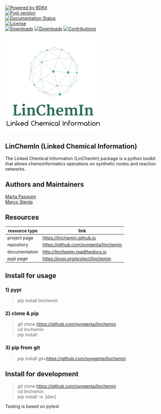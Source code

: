 
[![Powered by RDKit](https://img.shields.io/badge/Powered%20by-RDKit-3838ff.svg?logo=data:image/png;base64,iVBORw0KGgoAAAANSUhEUgAAABAAAAAQBAMAAADt3eJSAAAABGdBTUEAALGPC/xhBQAAACBjSFJNAAB6JgAAgIQAAPoAAACA6AAAdTAAAOpgAAA6mAAAF3CculE8AAAAFVBMVEXc3NwUFP8UPP9kZP+MjP+0tP////9ZXZotAAAAAXRSTlMAQObYZgAAAAFiS0dEBmFmuH0AAAAHdElNRQfmAwsPGi+MyC9RAAAAQElEQVQI12NgQABGQUEBMENISUkRLKBsbGwEEhIyBgJFsICLC0iIUdnExcUZwnANQWfApKCK4doRBsKtQFgKAQC5Ww1JEHSEkAAAACV0RVh0ZGF0ZTpjcmVhdGUAMjAyMi0wMy0xMVQxNToyNjo0NyswMDowMDzr2J4AAAAldEVYdGRhdGU6bW9kaWZ5ADIwMjItMDMtMTFUMTU6MjY6NDcrMDA6MDBNtmAiAAAAAElFTkSuQmCC)](https://www.rdkit.org/)  
[![Pypi version](https://img.shields.io/pypi/v/linchemin.svg)](https://pypi.python.org/pypi/linchemin)  
[![Documentation Status](https://readthedocs.org/projects/linchemin/badge/?version=latest)](https://linchemin.readthedocs.io/en/latest/?badge=latest)  
[![License](https://img.shields.io/badge/License-MIT-blue.svg)](https://opensource.org/licenses/MIT)  
[![Downloads](https://static.pepy.tech/personalized-badge/linchemin?period=month&units=international_system&left_color=black&right_color=orange&left_text=downloads/mont)](https://pepy.tech/project/linchemin) [![Downloads](https://static.pepy.tech/personalized-badge/linchemin?period=total&units=international_system&left_color=black&right_color=orange&left_text=downloads)](https://pepy.tech/project/linchemin)
[![Contributions](https://img.shields.io/badge/contributions-welcome-blue)](https://github.com/syngenta/linchemin/blob/main/CONTRIBUTING.md)

<img src="./docs/source/static/linchemin_logo.png" alt="logo" width="313">

## LinChemIn (Linked Chemical Information)  

The Linked Chemical Information (LinChemIn) package is a python toolkit that allows chemoinformatics operations on synthetic routes and reaction networks.  

## Authors and Maintainers
[Marta Pasquini](mailto:marta.pasquini@syngenta.com)  
[Marco Stenta](mailto:marco.stenta@syngenta.com)  

## Resources  
|resource type|link| 
|---|---|
|project page|https://linchemin.github.io|
|repository|https://github.com/syngenta/linchemin   |
|documentation|http://linchemin.readthedocs.io|
|pypi page|https://pypi.org/project/linchemin|

## Install for usage  
### 1) pypi  
>pip install linchemin  
> 
### 2) clone & pip   
>git clone https://github.com/syngenta/linchemin    
>cd linchemin    
>pip install .   

### 3) pip from git  
>pip install git+https://github.com/syngenta/linchemin

## Install for development  
>git clone https://github.com/syngenta/linchemin  
>cd linchemin  
>pip install -e .[dev]    

Testing is based on pytest  
